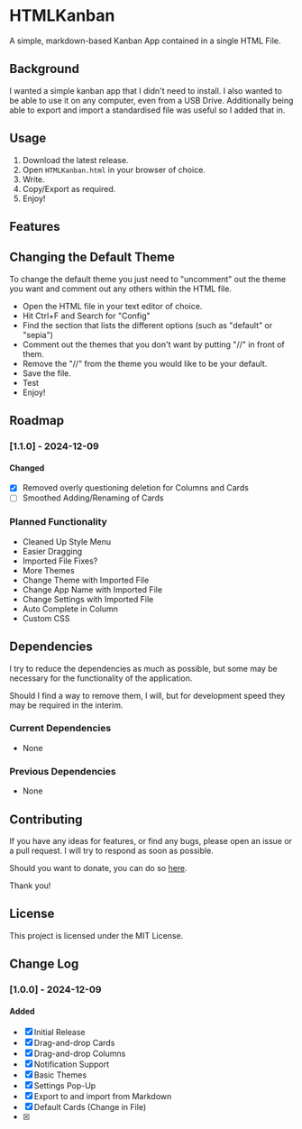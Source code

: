 # HTMLKanban
A simple, markdown-based Kanban App contained in a single HTML File.

## Background
I wanted a simple kanban app that I didn't need to install. I also wanted to be able to use it on any computer, even from a USB Drive. Additionally being able to export and import a standardised file was useful so I added that in.

## Usage
1. Download the latest release.
2. Open `HTMLKanban.html` in your browser of choice.
3. Write.
4. Copy/Export as required.
5. Enjoy!

## Features

## Changing the Default Theme
To change the default theme you just need to "uncomment" out the theme you want and comment out any others within the HTML file.
- Open the HTML file in your text editor of choice.
- Hit Ctrl+F and Search for "Config"
- Find the section that lists the different options (such as "default" or "sepia")
- Comment out the themes that you don't want by putting "//" in front of them.
- Remove the "//" from the theme you would like to be your default.
- Save the file.
- Test
- Enjoy!

## Roadmap

### [1.1.0] - 2024-12-09

#### Changed

- [x] Removed overly questioning deletion for Columns and Cards
- [ ] Smoothed Adding/Renaming of Cards

### Planned Functionality
- Cleaned Up Style Menu
- Easier Dragging
- Imported File Fixes?
- More Themes
- Change Theme with Imported File
- Change App Name with Imported File
- Change Settings with Imported File
- Auto Complete in Column
- Custom CSS

## Dependencies
I try to reduce the dependencies as much as possible, but some may be necessary for the functionality of the application.

Should I find a way to remove them, I will, but for development speed they may be required in the interim.

### Current Dependencies
- None

### Previous Dependencies
- None

## Contributing
If you have any ideas for features, or find any bugs, please open an issue or a pull request. I will try to respond as soon as possible.

Should you want to donate, you can do so [here](https://www.buymeacoffee.com/caddickbrown).

Thank you!

## License
This project is licensed under the MIT License.

## Change Log

### [1.0.0] - 2024-12-09

#### Added

- [x] Initial Release
- [x] Drag-and-drop Cards
- [x] Drag-and-drop Columns
- [x] Notification Support
- [x] Basic Themes
- [x] Settings Pop-Up
- [x] Export to and import from Markdown
- [x] Default Cards (Change in File)
- [x] 